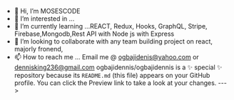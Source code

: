 - 👋 Hi, I’m MOSESCODE
- 👀 I’m interested in ...
- 🌱 I’m currently learning ...REACT, Redux, Hooks, GraphQL, Stripe, Firebase,Mongodb,Rest API with Node js  with Express 
- 💞️ I’m looking to collaborate with any team building project on react, majorly fronend, 
- 📫 How to reach me ... Email me @ ogbajidenis@yahoo.com or dennisking236@gmail.com
ogbajidennis/ogbajidennis is a ✨ special ✨ repository because its `README.md` (this file) appears on your GitHub profile.
You can click the Preview link to take a look at your changes.
--->
